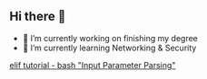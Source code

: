 ## Hi there 👋

- 🔭 I’m currently working on finishing my degree 
- 🌱 I’m currently learning Networking & Security

[elif tutorial - bash "Input Parameter Parsing"](https://github.com/janikaralee/interactive-tutorials/blob/master/tutorials/learnshell.org/en/elif.md)
